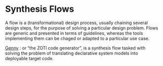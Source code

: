 # Synthesis Flows

A flow is a (transformational) design process, usually chaining
several design steps, for the purpose of solving a particular design
problem. Flows are generic and presented in terms of guidelines,
whereas the tools implementing them can be chaged or adapted to a
particular use case.


[Genny](genny)
: or “the ZOTI code generator”, is a synthesis flow tasked with
  solving the problem of translating declarative system models into
  deployable target code.
